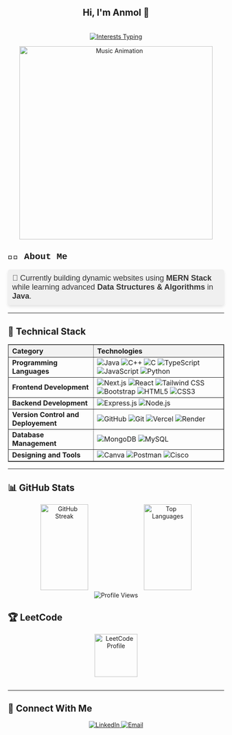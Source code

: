 
<h2 align="center">Hi, I'm Anmol 👋</h2>
<p align="center">
<!-- Interests Changing below -->
  <br/>
  <a href="https://git.io/typing-svg">
    <img src="https://readme-typing-svg.herokuapp.com?font=Fira+Code&pause=1000&color=9b59b6&center=true&vCenter=true&width=435&lines=Tech+Enthusiast;Problem+Solver;Passionate+Coder;Open+to+Opportunities" alt="Interests Typing" />
  </a>
</p>
<p align="center">
  <img src="https://media4.giphy.com/media/v1.Y2lkPTc5MGI3NjExcXczczZtcmQ1YXI3YTRjM2swdTQzaTZvNzdmMjg4Z3p3Y2FrdTRpdyZlcD12MV9pbnRlcm5hbF9naWZfYnlfaWQmY3Q9Zw/RbDKaczqWovIugyJmW/giphy.gif" alt="Music Animation" width="450"/>
</p>

<div style="font-family: 'Courier New', monospace;">
  <h2>👨‍💻 About Me </h2>
  <p style="font-size: 18px; font-family: 'Arial', sans-serif; color: #333; background-color: #f0f0f0; padding: 10px; border-radius: 5px; box-shadow: 0 4px 6px rgba(0, 0, 0, 0.1); width: fit-content;">
  🔭 Currently building dynamic websites using <b>MERN Stack</b> while learning advanced <b>Data Structures & Algorithms</b> in <b>Java</b>.
</p>
</div>


<hr/>

<h2>💼 Technical Stack</h2>

<table style="width:100%; border-collapse: collapse;" border="1" cellpadding="8">
  <thead>
    <tr style="background-color:#f2f2f2;">
      <th style="text-align:left;">Category</th>
      <th style="text-align:left;">Technologies</th>
    </tr>
  </thead>
  <tbody>
    <tr>
      <td><strong>Programming Languages</strong></td>
      <td>
        <img src="https://img.shields.io/badge/Java-%23ED8B00.svg?style=for-the-badge&logo=java&logoColor=white" alt="Java" />
        <img src="https://img.shields.io/badge/C++-%2300599C.svg?style=for-the-badge&logo=c%2B%2B&logoColor=white" alt="C++" />
        <img src="https://img.shields.io/badge/C-%2300599C.svg?style=for-the-badge&logo=c&logoColor=white" alt="C" />
        <img src="https://img.shields.io/badge/TypeScript-%23007ACC.svg?style=for-the-badge&logo=typescript&logoColor=white" alt="TypeScript" />
        <img src="https://img.shields.io/badge/JavaScript-%23323330.svg?style=for-the-badge&logo=javascript&logoColor=%23F7DF1E" alt="JavaScript" />
        <img src="https://img.shields.io/badge/Python-3670A0?style=for-the-badge&logo=python&logoColor=ffdd54" alt="Python" />
      </td>
    </tr>
    <tr>
      <td><strong>Frontend Development</strong></td>
      <td>
        <img src="https://img.shields.io/badge/Next.js-black?style=for-the-badge&logo=next.js&logoColor=white" alt="Next.js" />
        <img src="https://img.shields.io/badge/React-%2320232a.svg?style=for-the-badge&logo=react&logoColor=%2361DAFB" alt="React" />
        <img src="https://img.shields.io/badge/Tailwind_CSS-38B2AC?style=for-the-badge&logo=tailwind-css&logoColor=white" alt="Tailwind CSS" />
        <img src="https://img.shields.io/badge/Bootstrap-%237952B3.svg?style=for-the-badge&logo=bootstrap&logoColor=white" alt="Bootstrap" />
        <img src="https://img.shields.io/badge/HTML5-%23E34F26.svg?style=for-the-badge&logo=html5&logoColor=white" alt="HTML5" />
        <img src="https://img.shields.io/badge/CSS3-%231572B6.svg?style=for-the-badge&logo=css3&logoColor=white" alt="CSS3" />
      </td>
    </tr>
    <tr>
      <td><strong>Backend Development</strong></td>
      <td>
        <img src="https://img.shields.io/badge/Express.js-%23404d59.svg?style=for-the-badge&logo=express&logoColor=%2361DAFB" alt="Express.js" />
        <img src="https://img.shields.io/badge/Node.js-339933?style=for-the-badge&logo=node.js&logoColor=white" alt="Node.js" />
      </td>
    </tr>
    <tr>
      <td><strong>Version Control and Deployement</strong></td>
      <td>
        <img src="https://img.shields.io/badge/GitHub-%23121011.svg?style=for-the-badge&logo=github&logoColor=white" alt="GitHub" />
        <img src="https://img.shields.io/badge/Git-%23F05033.svg?style=for-the-badge&logo=git&logoColor=white" alt="Git" />
        <img src="https://img.shields.io/badge/Vercel-%23000000.svg?style=for-the-badge&logo=vercel&logoColor=white" alt="Vercel" />
        <img src="https://img.shields.io/badge/Render-%2300C7B7.svg?style=for-the-badge&logo=render&logoColor=white" alt="Render" />
      </td>
    </tr>
    <tr>
      <td><strong>Database Management</strong></td>
      <td>
        <img src="https://img.shields.io/badge/MongoDB-4EA94B?style=for-the-badge&logo=mongodb&logoColor=white" alt="MongoDB" />
        <img src="https://img.shields.io/badge/MySQL-%2300f.svg?style=for-the-badge&logo=mysql&logoColor=white" alt="MySQL" />
      </td>
    </tr>
    <tr>
      <td><strong>Designing and Tools</strong></td>
      <td>
        <img src="https://img.shields.io/badge/Canva-%2300C4CC.svg?style=for-the-badge&logo=Canva&logoColor=white" alt="Canva" />
        <img src="https://img.shields.io/badge/Postman-%23FF6C37.svg?style=for-the-badge&logo=postman&logoColor=white" alt="Postman" />
        <img src="https://img.shields.io/badge/Cisco-%23049fd9.svg?style=for-the-badge&logo=cisco&logoColor=white" alt="Cisco" />
      </td>
    </tr>
  </tbody>
</table>




<hr/>
<h2>📊 GitHub Stats</h2>
<div align="center">
  <!-- GitHub Streak Stats -->
  <img src="https://streak-stats.vercel.app/?user=Anmol283&theme=radical" alt="GitHub Streak" width="47%" height="200" />
  
  <!-- GitHub Top Languages -->
  <img src="https://github-readme-stats.vercel.app/api/top-langs/?username=Anmol283&layout=compact&theme=radical" alt="Top Languages" width="47%" height="200" />

  <br>
  <img src="https://komarev.com/ghpvc/?username=Anmol283&style=for-the-badge&color=brightgreen&label=PROFILE+VIEWS" alt="Profile Views" />
</div>



<h2>🏆 LeetCode</h2>
<div align="center">
  <a href="https://leetcode.com/Anmol_283/" target="_blank">
    <img src="https://assets.leetcode.com/static_assets/marketing/2024-50.gif" alt="LeetCode Profile" height="100" width="100" />
  </a>
  <br/><br/>
  <!-- Optional: LeetCode Card (you can uncomment if needed) -->
  <!-- <img src="https://leetcard.jacoblin.cool/Anmol_283?theme=dark&font=Baloo+Bhai&ext=activity" width="300" alt="LeetCode Stats" /> -->
</div>




<hr/>
<h2>🤝 Connect With Me</h2>
<p align="center">
  <a href="https://www.linkedin.com/in/anmol-573a162a6/" target="_blank">
    <img src="https://img.shields.io/badge/-LinkedIn-0077B5?style=for-the-badge&logo=linkedin&logoColor=white" alt="LinkedIn">
  </a>
  <a href="295anmol@gmail.com" target="_blank">
    <img src="https://img.shields.io/badge/-Email-EA4335?style=for-the-badge&logo=gmail&logoColor=white" alt="Email">
  </a>
</p>




